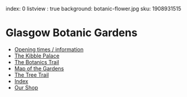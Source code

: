 index: 0
listview : true
background: botanic-flower.jpg
sku: 1908931515

# Glasgow Botanic Gardens

* [Opening times / information](contents/info/opening.html)
* [The Kibble Palace](contents/trail/kibble-palace.html)
* [The Botanics Trail](tours/botanics-trail.html)
* [Map of the Gardens](maps/map1.html)
* [The Tree Trail](tours/tree-trail.html)
* [Index](search.html)
* [Our Shop](store/index.html)

